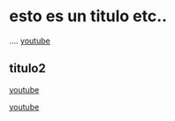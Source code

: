 # esto es un titulo etc..

....
[youtube](http://youtube.com)


## titulo2 

[youtube](http://youtube.com)


[youtube](http://youtube.com)